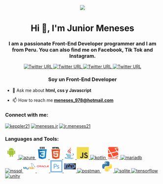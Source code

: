 <div id="header" align="center">
    <img src="https://media.giphy.com/media/6OrCT1jVbonHG/giphy.gif" width="200">
    <h1 align="center">Hi 👋, I'm Junior Meneses</h1>
    <h3 align="center">I am a passionate Front-End Developer programmer and I am from Peru. 
        You can also find me on Facebook, Tik Tok and Instagram.
    </h3>
</div>
<div id="basges" align="center">
    <a href="https://www.instagram.com/jr.meneses21/" target="_blank">
        <img alt="Twitter URL" src="https://img.shields.io/twitter/url?color=purple&label=jr.meneses21&logo=instagram&style=flat-square&url=https%3A%2F%2Fwww.instagram.com%2Fjr.meneses21%2F">
    </a>
    <a href="https://www.facebook.com/Meneses.Jr" target="_blank">
        <img alt="Twitter URL" src="https://img.shields.io/twitter/url?color=blue&label=Meneses.Jr&logo=facebook&style=flat-square&url=https%3A%2F%2Fwww.facebook.com%2FMeneses.Jr">
    </a>
    <a href="https://www.tiktok.com/@rayo.dev21" target="_blank">
        <img alt="Twitter URL" src="https://img.shields.io/twitter/url?color=black&label=rayo.dev21&logo=TikTok&style=flat-square&url=https%3A%2F%2Fwww.facebook.com%2FMeneses.Jr">
    </a>
    <a href="https://www.linkedin.com/in/jr-meneses-06b842250/" target="_blank">
        <img alt="Twitter URL" src="https://img.shields.io/twitter/url?color=blue&label=Jr.Meneses&logo=linkedin&logoColor=red&style=flat-square&url=https%3A%2F%2Fwww.linkedin.com%2Fin%2Fjr-meneses-06b842250%2F">
    </a>
</div>

<h3 align="center">Soy un Front-End Developer</h3>

- 💬 Ask me about **html, css y Javascript**

- 📫 How to reach me **meneses_978@hotmail.com**

<h3 align="left">Connect with me:</h3>
<p align="left">
<a href="https://twitter.com/keppler21" target="blank"><img align="center" src="https://raw.githubusercontent.com/rahuldkjain/github-profile-readme-generator/master/src/images/icons/Social/twitter.svg" alt="keppler21" height="30" width="40" /></a>
<a href="https://fb.com/meneses.jr" target="blank"><img align="center" src="https://raw.githubusercontent.com/rahuldkjain/github-profile-readme-generator/master/src/images/icons/Social/facebook.svg" alt="meneses.jr" height="30" width="40" /></a>
<a href="https://instagram.com/jr.meneses21" target="blank"><img align="center" src="https://raw.githubusercontent.com/rahuldkjain/github-profile-readme-generator/master/src/images/icons/Social/instagram.svg" alt="jr.meneses21" height="30" width="40" /></a>
</p>

<h3 align="left">Languages and Tools:</h3>
<p align="left"> <a href="https://developer.android.com" target="_blank" rel="noreferrer"> <img src="https://raw.githubusercontent.com/devicons/devicon/master/icons/android/android-original-wordmark.svg" alt="android" width="40" height="40"/> </a> <a href="https://azure.microsoft.com/en-in/" target="_blank" rel="noreferrer"> <img src="https://www.vectorlogo.zone/logos/microsoft_azure/microsoft_azure-icon.svg" alt="azure" width="40" height="40"/> </a> <a href="https://www.w3schools.com/css/" target="_blank" rel="noreferrer"> <img src="https://raw.githubusercontent.com/devicons/devicon/master/icons/css3/css3-original-wordmark.svg" alt="css3" width="40" height="40"/> </a> <a href="https://www.w3.org/html/" target="_blank" rel="noreferrer"> <img src="https://raw.githubusercontent.com/devicons/devicon/master/icons/html5/html5-original-wordmark.svg" alt="html5" width="40" height="40"/> </a> <a href="https://www.java.com" target="_blank" rel="noreferrer"> <img src="https://raw.githubusercontent.com/devicons/devicon/master/icons/java/java-original.svg" alt="java" width="40" height="40"/> </a> <a href="https://developer.mozilla.org/en-US/docs/Web/JavaScript" target="_blank" rel="noreferrer"> <img src="https://raw.githubusercontent.com/devicons/devicon/master/icons/javascript/javascript-original.svg" alt="javascript" width="40" height="40"/> </a> <a href="https://kotlinlang.org" target="_blank" rel="noreferrer"> <img src="https://www.vectorlogo.zone/logos/kotlinlang/kotlinlang-icon.svg" alt="kotlin" width="40" height="40"/> </a> <a href="https://laravel.com/" target="_blank" rel="noreferrer"> <img src="https://raw.githubusercontent.com/devicons/devicon/master/icons/laravel/laravel-plain-wordmark.svg" alt="laravel" width="40" height="40"/> </a> <a href="https://mariadb.org/" target="_blank" rel="noreferrer"> <img src="https://www.vectorlogo.zone/logos/mariadb/mariadb-icon.svg" alt="mariadb" width="40" height="40"/> </a> <a href="https://www.microsoft.com/en-us/sql-server" target="_blank" rel="noreferrer"> <img src="https://www.svgrepo.com/show/303229/microsoft-sql-server-logo.svg" alt="mssql" width="40" height="40"/> </a> <a href="https://www.mysql.com/" target="_blank" rel="noreferrer"> <img src="https://raw.githubusercontent.com/devicons/devicon/master/icons/mysql/mysql-original-wordmark.svg" alt="mysql" width="40" height="40"/> </a> <a href="https://www.oracle.com/" target="_blank" rel="noreferrer"> <img src="https://raw.githubusercontent.com/devicons/devicon/master/icons/oracle/oracle-original.svg" alt="oracle" width="40" height="40"/> </a> <a href="https://www.photoshop.com/en" target="_blank" rel="noreferrer"> <img src="https://raw.githubusercontent.com/devicons/devicon/master/icons/photoshop/photoshop-line.svg" alt="photoshop" width="40" height="40"/> </a> <a href="https://www.php.net" target="_blank" rel="noreferrer"> <img src="https://raw.githubusercontent.com/devicons/devicon/master/icons/php/php-original.svg" alt="php" width="40" height="40"/> </a> <a href="https://postman.com" target="_blank" rel="noreferrer"> <img src="https://www.vectorlogo.zone/logos/getpostman/getpostman-icon.svg" alt="postman" width="40" height="40"/> </a> <a href="https://www.python.org" target="_blank" rel="noreferrer"> <img src="https://raw.githubusercontent.com/devicons/devicon/master/icons/python/python-original.svg" alt="python" width="40" height="40"/> </a> <a href="https://www.sqlite.org/" target="_blank" rel="noreferrer"> <img src="https://www.vectorlogo.zone/logos/sqlite/sqlite-icon.svg" alt="sqlite" width="40" height="40"/> </a> <a href="https://www.tensorflow.org" target="_blank" rel="noreferrer"> <img src="https://www.vectorlogo.zone/logos/tensorflow/tensorflow-icon.svg" alt="tensorflow" width="40" height="40"/> </a> <a href="https://unity.com/" target="_blank" rel="noreferrer"> <img src="https://www.vectorlogo.zone/logos/unity3d/unity3d-icon.svg" alt="unity" width="40" height="40"/> </a> </p>

